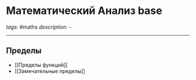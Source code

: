 # Математический Анализ base
*tags:* #maths 
*description:* -

---

## Пределы
- [[Пределы функций]]
- [[Замечательные пределы]]